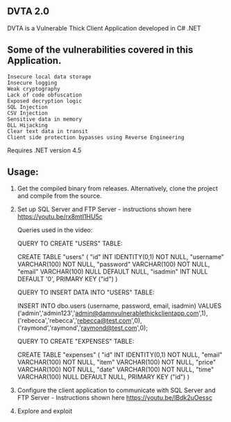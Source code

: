 DVTA 2.0
--------

DVTA is a Vulnerable Thick Client Application developed in C# .NET

Some of the vulnerabilities covered in this Application.
-------------------------------------------------------
    Insecure local data storage
    Insecure logging
    Weak cryptography
    Lack of code obfuscation
    Exposed decryption logic
    SQL Injection
    CSV Injection
    Sensitive data in memory
    DLL Hijacking
    Clear text data in transit
    Client side protection bypasses using Reverse Engineering

Requires .NET version 4.5

Usage:
------
1. Get the compiled binary from releases. Alternatively, clone the project and compile from the source.
2. Set up SQL Server and FTP Server - instructions shown here https://youtu.be/rx8mtI1HU5c

    Queries used in the video:

    QUERY TO CREATE "USERS" TABLE:

    CREATE TABLE "users" (
        "id" INT IDENTITY(0,1) NOT NULL,
        "username" VARCHAR(100) NOT NULL,
        "password" VARCHAR(100) NOT NULL,
        "email" VARCHAR(100) NULL DEFAULT NULL,
        "isadmin" INT NULL DEFAULT '0',
        PRIMARY KEY ("id")
    )


    QUERY TO INSERT DATA INTO "USERS" TABLE:

    INSERT INTO dbo.users (username, password, email, isadmin)
    VALUES
    ('admin','admin123','admin@damnvulnerablethickclientapp.com',1),
    ('rebecca','rebecca','rebecca@test.com',0),
    ('raymond','raymond','raymond@test.com',0);


    QUERY TO CREATE "EXPENSES" TABLE:

    CREATE TABLE "expenses" (
        "id" INT IDENTITY(0,1) NOT NULL,
        "email" VARCHAR(100) NOT NULL,
        "item" VARCHAR(100) NOT NULL,
        "price" VARCHAR(100) NOT NULL,
        "date" VARCHAR(100) NOT NULL,
        "time" VARCHAR(100) NULL DEFAULT NULL,
        PRIMARY KEY ("id")
    )


3. Configure the client application to communicate with SQL Server and FTP Server - Instructions shown here https://youtu.be/IBdk2uOessc
4. Explore and exploit
